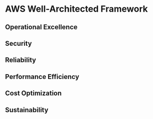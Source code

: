 # AWS Well-Architected Framework

## Operational Excellence

## Security

## Reliability

## Performance Efficiency

## Cost Optimization

## Sustainability


